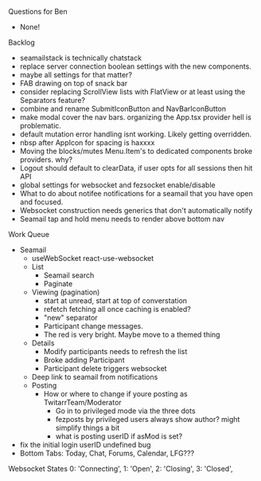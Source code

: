 Questions for Ben
* None!

Backlog
* seamailstack is technically chatstack
* replace server connection boolean settings with the new components.
* maybe all settings for that matter?
* FAB drawing on top of snack bar
* consider replacing ScrollView lists with FlatView or at least using the Separators feature?
* combine and rename SubmitIconButton and NavBarIconButton
* make modal cover the nav bars. organizing the App.tsx provider hell is problematic.
* default mutation error handling isnt working. Likely getting overridden.
* nbsp after AppIcon for spacing is haxxxx
* Moving the blocks/mutes Menu.Item's to dedicated components broke providers. why?
* Logout should default to clearData, if user opts for all sessions then hit API 
* global settings for websocket and fezsocket enable/disable
* What to do about notifee notifications for a seamail that you have open and focused.
* Websocket construction needs generics that don't automatically notify
* Seamail tap and hold menu needs to render above bottom nav


Work Queue
* Seamail
  * useWebSocket react-use-websocket 
  * List
    * Seamail search
    * Paginate
  * Viewing (pagination)
    * start at unread, start at top of converstation
    * refetch fetching all once caching is enabled?
    * "new" separator
    * Participant change messages.
    * The red is very bright. Maybe move to a themed thing
  * Details
    * Modify participants needs to refresh the list
    * Broke adding Participant
    * Participant delete triggers websocket
  * Deep link to seamail from notifications
  * Posting
    * How or where to change if youre posting as TwitarrTeam/Moderator
      * Go in to privileged mode via the three dots
      * fezposts by privileged users always show author? might simplify things a bit
      * what is posting userID if asMod is set?
* fix the initial login userID undefined bug
* Bottom Tabs: Today, Chat, Forums, Calendar, LFG???

Websocket States
0: 'Connecting',
1: 'Open',
2: 'Closing',
3: 'Closed',
